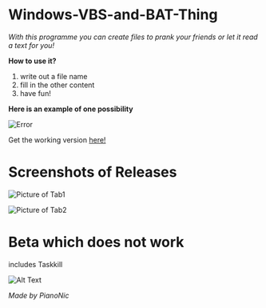 # Windows-VBS-and-BAT-Thing

*With this programme you can create files to prank your friends or let it read a text for you!*

**How to use it?**
1. write out a file name
2. fill in the other content
3. have fun!

**Here is an example of one possibility**

![Error](https://user-images.githubusercontent.com/79938743/183609552-a80d7ead-a441-4c40-bd8f-f8b4ae940b25.png) 

Get the working version [here!](https://github.com/Pianonic/Windows-VBS-and-BAT-Thing/releases/tag/VBS)

# Screenshots of Releases

![Picture of Tab1](https://github.com/Pianonic/Windows-VBS-and-BAT-Thing/blob/main/Screenshots/1%20(1).png?raw=true)


![Picture of Tab2](https://github.com/Pianonic/Windows-VBS-and-BAT-Thing/blob/main/Screenshots/2%20(1).png?raw=true) 



# Beta which does not work
includes Taskkill

![Alt Text](https://raw.githubusercontent.com/Pianonic/Windows-VBS-and-BAT-Thing/main/Screenshots/1.gif) 


*Made by PianoNic*
